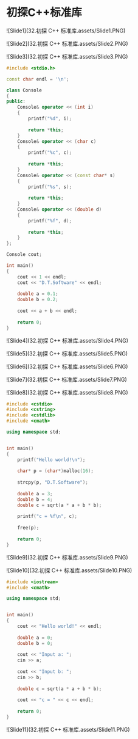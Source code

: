 # 初探C++标准库



![Slide1](32.初探 C++ 标准库.assets/Slide1.PNG)



![Slide2](32.初探 C++ 标准库.assets/Slide2.PNG)



![Slide3](32.初探 C++ 标准库.assets/Slide3.PNG)

```cpp
#include <stdio.h>

const char endl = '\n';

class Console
{
public:
    Console& operator << (int i)
    {
        printf("%d", i);
        
        return *this;
    }
    Console& operator << (char c)
    {
        printf("%c", c);
        
        return *this;
    }
    Console& operator << (const char* s)
    {
        printf("%s", s);
        
        return *this;
    }
    Console& operator << (double d)
    {
        printf("%f", d);
        
        return *this;
    }
};

Console cout;

int main()
{
    cout << 1 << endl;
    cout << "D.T.Software" << endl;
    
    double a = 0.1;
    double b = 0.2;
    
    cout << a + b << endl;
    
    return 0;
}

```

![Slide4](32.初探 C++ 标准库.assets/Slide4.PNG)



![Slide5](32.初探 C++ 标准库.assets/Slide5.PNG)



![Slide6](32.初探 C++ 标准库.assets/Slide6.PNG)



![Slide7](32.初探 C++ 标准库.assets/Slide7.PNG)



![Slide8](32.初探 C++ 标准库.assets/Slide8.PNG)

```cpp
#include <cstdio>
#include <cstring>
#include <cstdlib>
#include <cmath>

using namespace std;


int main()
{
    printf("Hello world!\n");
    
    char* p = (char*)malloc(16);
    
    strcpy(p, "D.T.Software");
    
    double a = 3;
    double b = 4;
    double c = sqrt(a * a + b * b);
    
    printf("c = %f\n", c);
    
    free(p);
    
    return 0;
}

```

![Slide9](32.初探 C++ 标准库.assets/Slide9.PNG)



![Slide10](32.初探 C++ 标准库.assets/Slide10.PNG)

```cpp
#include <iostream>
#include <cmath>

using namespace std;


int main()
{
    cout << "Hello world!" << endl;
    
    double a = 0;
    double b = 0;
    
    cout << "Input a: ";
    cin >> a;
    
    cout << "Input b: ";
    cin >> b;
    
    double c = sqrt(a * a + b * b);
    
    cout << "c = " << c << endl;
    
    return 0;
}

```

![Slide11](32.初探 C++ 标准库.assets/Slide11.PNG)